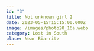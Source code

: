 ```yaml
---
id: "3"
title: Not unknown girl 2
date: 2023-05-15T15:15:00.000Z
image: /images/photo20_16a.webp
category: Lost in South
place: Near Biarritz
---
```

